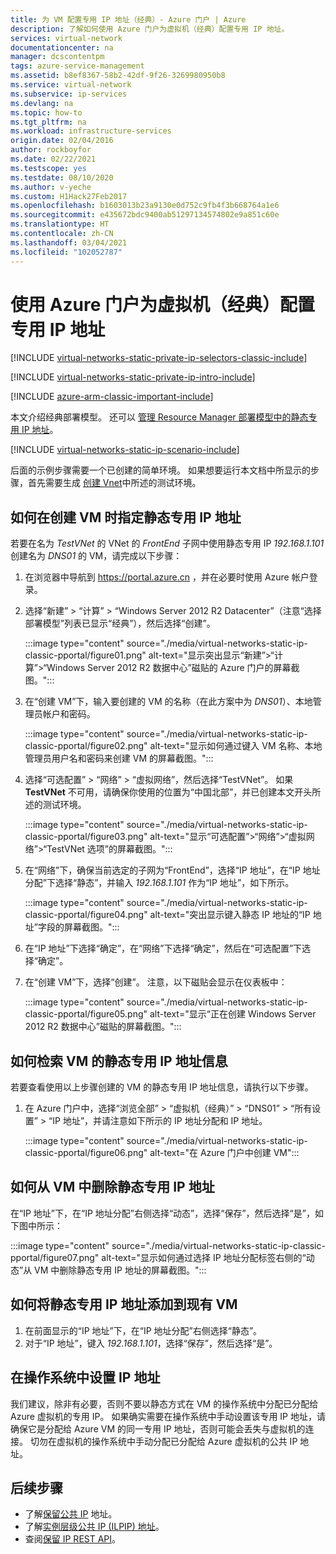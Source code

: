 ```yaml
---
title: 为 VM 配置专用 IP 地址（经典）- Azure 门户 | Azure
description: 了解如何使用 Azure 门户为虚拟机（经典）配置专用 IP 地址。
services: virtual-network
documentationcenter: na
manager: dcscontentpm
tags: azure-service-management
ms.assetid: b8ef8367-58b2-42df-9f26-3269980950b8
ms.service: virtual-network
ms.subservice: ip-services
ms.devlang: na
ms.topic: how-to
ms.tgt_pltfrm: na
ms.workload: infrastructure-services
origin.date: 02/04/2016
author: rockboyfor
ms.date: 02/22/2021
ms.testscope: yes
ms.testdate: 08/10/2020
ms.author: v-yeche
ms.custom: H1Hack27Feb2017
ms.openlocfilehash: b1603013b23a9130e0d752c9fb4f3b668764a1e6
ms.sourcegitcommit: e435672bdc9400ab51297134574802e9a851c60e
ms.translationtype: HT
ms.contentlocale: zh-CN
ms.lasthandoff: 03/04/2021
ms.locfileid: "102052787"
---
```

# <a name="configure-private-ip-addresses-for-a-virtual-machine-classic-using-the-azure-portal"></a>使用 Azure 门户为虚拟机（经典）配置专用 IP 地址

[!INCLUDE [virtual-networks-static-private-ip-selectors-classic-include](../../includes/virtual-networks-static-private-ip-selectors-classic-include.md)]

[!INCLUDE [virtual-networks-static-private-ip-intro-include](../../includes/virtual-networks-static-private-ip-intro-include.md)]

[!INCLUDE [azure-arm-classic-important-include](../../includes/azure-arm-classic-important-include.md)]

本文介绍经典部署模型。 还可以 [管理 Resource Manager 部署模型中的静态专用 IP 地址](virtual-networks-static-private-ip-arm-pportal.md)。

[!INCLUDE [virtual-networks-static-ip-scenario-include](../../includes/virtual-networks-static-ip-scenario-include.md)]

后面的示例步骤需要一个已创建的简单环境。 如果想要运行本文档中所显示的步骤，首先需要生成 [创建 Vnet](https://docs.microsoft.com/previous-versions/azure/virtual-network/virtual-networks-create-vnet-classic-pportal)中所述的测试环境。

## <a name="how-to-specify-a-static-private-ip-address-when-creating-a-vm"></a>如何在创建 VM 时指定静态专用 IP 地址
若要在名为 *TestVNet* 的 VNet 的 *FrontEnd* 子网中使用静态专用 IP *192.168.1.101* 创建名为 *DNS01* 的 VM，请完成以下步骤：

1. 在浏览器中导航到 https://portal.azure.cn ，并在必要时使用 Azure 帐户登录。
2. 选择“新建” > “计算” > “Windows Server 2012 R2 Datacenter”（注意“选择部署模型”列表已显示“经典”），然后选择“创建”。     

    :::image type="content" source="./media/virtual-networks-static-ip-classic-pportal/figure01.png" alt-text="显示突出显示“新建”>“计算”>“Windows Server 2012 R2 数据中心”磁贴的 Azure 门户的屏幕截图。":::
3. 在“创建 VM”下，输入要创建的 VM 的名称（在此方案中为 *DNS01*）、本地管理员帐户和密码。

    :::image type="content" source="./media/virtual-networks-static-ip-classic-pportal/figure02.png" alt-text="显示如何通过键入 VM 名称、本地管理员用户名和密码来创建 VM 的屏幕截图。":::
4. 选择“可选配置” > “网络” > “虚拟网络”，然后选择“TestVNet”。    如果 **TestVNet** 不可用，请确保你使用的位置为“中国北部”，并已创建本文开头所述的测试环境。

    :::image type="content" source="./media/virtual-networks-static-ip-classic-pportal/figure03.png" alt-text="显示“可选配置”>“网络”>“虚拟网络”>“TestVNet 选项”的屏幕截图。":::
5. 在“网络”下，确保当前选定的子网为“FrontEnd”，选择“IP 地址”，在“IP 地址分配”下选择“静态”，并输入 *192.168.1.101* 作为“IP 地址”，如下所示。   

    :::image type="content" source="./media/virtual-networks-static-ip-classic-pportal/figure04.png" alt-text="突出显示键入静态 IP 地址的“IP 地址”字段的屏幕截图。":::    
6. 在“IP 地址”下选择“确定”，在“网络”下选择“确定”，然后在“可选配置”下选择“确定”。     
7. 在“创建 VM”下，选择“创建”。  注意，以下磁贴会显示在仪表板中：

    :::image type="content" source="./media/virtual-networks-static-ip-classic-pportal/figure05.png" alt-text="显示“正在创建 Windows Server 2012 R2 数据中心”磁贴的屏幕截图。":::

## <a name="how-to-retrieve-static-private-ip-address-information-for-a-vm"></a>如何检索 VM 的静态专用 IP 地址信息
若要查看使用以上步骤创建的 VM 的静态专用 IP 地址信息，请执行以下步骤。

1. 在 Azure 门户中，选择“浏览全部” > “虚拟机（经典）” > “DNS01” > “所有设置” > “IP 地址”，并请注意如下所示的 IP 地址分配和 IP 地址。    

    :::image type="content" source="./media/virtual-networks-static-ip-classic-pportal/figure06.png" alt-text="在 Azure 门户中创建 VM":::

## <a name="how-to-remove-a-static-private-ip-address-from-a-vm"></a>如何从 VM 中删除静态专用 IP 地址

在“IP 地址”下，在“IP 地址分配”右侧选择“动态”，选择“保存”，然后选择“是”，如下图中所示：

:::image type="content" source="./media/virtual-networks-static-ip-classic-pportal/figure07.png" alt-text="显示如何通过选择 IP 地址分配标签右侧的“动态”从 VM 中删除静态专用 IP 地址的屏幕截图。":::

## <a name="how-to-add-a-static-private-ip-address-to-an-existing-vm"></a>如何将静态专用 IP 地址添加到现有 VM

1. 在前面显示的“IP 地址”下，在“IP 地址分配”右侧选择“静态”。
2. 对于“IP 地址”，键入 *192.168.1.101*，选择“保存”，然后选择“是”。  

## <a name="set-ip-addresses-within-the-operating-system"></a>在操作系统中设置 IP 地址

我们建议，除非有必要，否则不要以静态方式在 VM 的操作系统中分配已分配给 Azure 虚拟机的专用 IP。 如果确实需要在操作系统中手动设置该专用 IP 地址，请确保它是分配给 Azure VM 的同一专用 IP 地址，否则可能会丢失与虚拟机的连接。 切勿在虚拟机的操作系统中手动分配已分配给 Azure 虚拟机的公共 IP 地址。

## <a name="next-steps"></a>后续步骤
* 了解[保留公共 IP](https://docs.microsoft.com/previous-versions/azure/virtual-network/virtual-networks-reserved-public-ip) 地址。
* 了解[实例层级公共 IP (ILPIP) 地址](https://docs.microsoft.com/previous-versions/azure/virtual-network/virtual-networks-instance-level-public-ip)。
* 查阅[保留 IP REST API](https://docs.microsoft.com/previous-versions/azure/reference/dn722420(v=azure.100))。

<!--Update_Description: update meta properties, wording update, update link-->